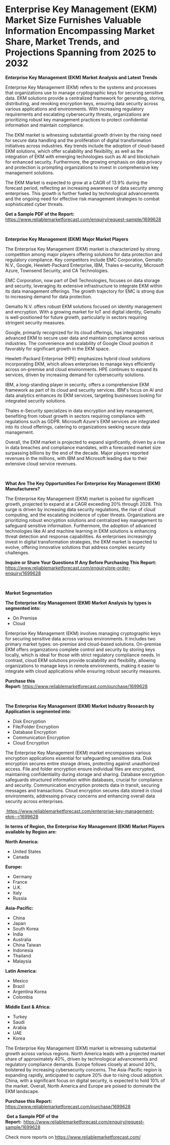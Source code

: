 <p><h1>Enterprise Key Management (EKM) Market Size Furnishes Valuable Information Encompassing Market Share, Market Trends, and Projections Spanning from 2025 to 2032</h1></p><p><strong>Enterprise Key Management (EKM) Market Analysis and Latest Trends</strong></p>
<p><p>Enterprise Key Management (EKM) refers to the systems and processes that organizations use to manage cryptographic keys for securing sensitive data. EKM solutions provide a centralized framework for generating, storing, distributing, and revoking encryption keys, ensuring data security across various applications and environments. With increasing regulatory requirements and escalating cybersecurity threats, organizations are prioritizing robust key management practices to protect confidential information and maintain compliance.</p><p>The EKM market is witnessing substantial growth driven by the rising need for secure data handling and the proliferation of digital transformation initiatives across industries. Key trends include the adoption of cloud-based EKM solutions, which offer scalability and flexibility, as well as the integration of EKM with emerging technologies such as AI and blockchain for enhanced security. Furthermore, the growing emphasis on data privacy and protection is prompting organizations to invest in comprehensive key management solutions. </p><p>The EKM Market is expected to grow at a CAGR of 13.9% during the forecast period, reflecting an increasing awareness of data security among enterprises. This growth is further fueled by technological advancements and the ongoing need for effective risk management strategies to combat sophisticated cyber threats.</p></p>
<p><strong>Get a Sample PDF of the Report:&nbsp;</strong> <a href="https://www.reliablemarketforecast.com/enquiry/request-sample/1699628?utm_campaign=1893&utm_medium=2&utm_source=Github&utm_content=ia&utm_term=09012025&utm_id=enterprise-key-management-ekm">https://www.reliablemarketforecast.com/enquiry/request-sample/1699628</a></p>
<p>&nbsp;</p>
<p><strong>Enterprise Key Management (EKM) Major Market Players</strong></p>
<p><p>The Enterprise Key Management (EKM) market is characterized by strong competition among major players offering solutions for data protection and regulatory compliance. Key competitors include EMC Corporation, Gemalto N.V., Google, Hewlett-Packard Enterprise, IBM, Thales e-security, Microsoft Azure, Townsend Security, and CA Technologies.</p><p>EMC Corporation, now part of Dell Technologies, focuses on data storage and security, leveraging its extensive infrastructure to integrate EKM within its data management offerings. The growth trajectory for EMC is strong due to increasing demand for data protection.</p><p>Gemalto N.V. offers robust EKM solutions focused on identity management and encryption. With a growing market for IoT and digital identity, Gemalto is well-positioned for future growth, particularly in sectors requiring stringent security measures.</p><p>Google, primarily recognized for its cloud offerings, has integrated advanced EKM to secure user data and maintain compliance across various industries. The convenience and scalability of Google Cloud position it favorably for significant growth in the EKM space.</p><p>Hewlett-Packard Enterprise (HPE) emphasizes hybrid cloud solutions incorporating EKM, which allows enterprises to manage keys efficiently across on-premise and cloud environments. HPE continues to expand its services, driven by increasing demand for cybersecurity solutions.</p><p>IBM, a long-standing player in security, offers a comprehensive EKM framework as part of its cloud and security services. IBM's focus on AI and data analytics enhances its EKM services, targeting businesses looking for integrated security solutions.</p><p>Thales e-Security specializes in data encryption and key management, benefiting from robust growth in sectors requiring compliance with regulations such as GDPR. Microsoft Azure's EKM services are integrated into its cloud offerings, catering to organizations seeking secure data management.</p><p>Overall, the EKM market is projected to expand significantly, driven by a rise in data breaches and compliance mandates, with a forecasted market size surpassing billions by the end of the decade. Major players reported revenues in the millions, with IBM and Microsoft leading due to their extensive cloud service revenues.</p></p>
<p>&nbsp;</p>
<p><strong>What Are The Key Opportunities For Enterprise Key Management (EKM) Manufacturers?</strong></p>
<p><p>The Enterprise Key Management (EKM) market is poised for significant growth, projected to expand at a CAGR exceeding 20% through 2028. This surge is driven by increasing data security regulations, the rise of cloud computing, and the escalating incidence of cyber threats. Organizations are prioritizing robust encryption solutions and centralized key management to safeguard sensitive information. Furthermore, the adoption of advanced technologies like AI and machine learning in EKM solutions is enhancing threat detection and response capabilities. As enterprises increasingly invest in digital transformation strategies, the EKM market is expected to evolve, offering innovative solutions that address complex security challenges.</p></p>
<p><strong>Inquire or Share Your Questions If Any Before Purchasing This Report:</strong> <a href="https://www.reliablemarketforecast.com/enquiry/pre-order-enquiry/1699628?utm_campaign=1893&utm_medium=2&utm_source=Github&utm_content=ia&utm_term=09012025&utm_id=enterprise-key-management-ekm">https://www.reliablemarketforecast.com/enquiry/pre-order-enquiry/1699628</a></p>
<p>&nbsp;</p>
<p><strong>Market Segmentation</strong></p>
<p><strong>The Enterprise Key Management (EKM) Market Analysis by types is segmented into:</strong></p>
<p><ul><li>On Premise</li><li>Cloud</li></ul></p>
<p><p>Enterprise Key Management (EKM) involves managing cryptographic keys for securing sensitive data across various environments. It includes two primary market types: on-premise and cloud-based solutions. On-premise EKM offers organizations complete control and security by storing keys locally, which is ideal for those with strict regulatory compliance needs. In contrast, cloud EKM solutions provide scalability and flexibility, allowing organizations to manage keys in remote environments, making it easier to integrate with cloud applications while ensuring robust security measures.</p></p>
<p><strong>Purchase this Report:&nbsp;</strong><a href="https://www.reliablemarketforecast.com/purchase/1699628?utm_campaign=1893&utm_medium=2&utm_source=Github&utm_content=ia&utm_term=09012025&utm_id=enterprise-key-management-ekm">https://www.reliablemarketforecast.com/purchase/1699628</a></p>
<p>&nbsp;</p>
<p><strong>The Enterprise Key Management (EKM) Market Industry Research by Application is segmented into:</strong></p>
<p><ul><li>Disk Encryption</li><li>File/Folder Encryption</li><li>Database Encryption</li><li>Communication Encryption</li><li>Cloud Encryption</li></ul></p>
<p><p>The Enterprise Key Management (EKM) market encompasses various encryption applications essential for safeguarding sensitive data. Disk encryption secures entire storage drives, protecting against unauthorized access. File and folder encryption ensure individual files are encrypted, maintaining confidentiality during storage and sharing. Database encryption safeguards structured information within databases, crucial for compliance and security. Communication encryption protects data in transit, securing messages and transactions. Cloud encryption secures data stored in cloud environments, addressing privacy concerns and enhancing overall data security across enterprises.</p></p>
<p><a href="https://www.reliablemarketforecast.com/enterprise-key-management-ekm--r1699628?utm_campaign=1893&utm_medium=2&utm_source=Github&utm_content=ia&utm_term=09012025&utm_id=enterprise-key-management-ekm">&nbsp;https://www.reliablemarketforecast.com/enterprise-key-management-ekm--r1699628</a></p>
<p><strong>In terms of Region, the Enterprise Key Management (EKM) Market Players available by Region are:</strong></p>
<p>
    <p> <strong> North America: </strong>
        <ul>
            <li>United States</li>
            <li>Canada</li>
        </ul>
        </p> 
    <p> <strong> Europe: </strong>
        <ul>
            <li>Germany</li>
            <li>France</li>
            <li>U.K.</li>
            <li>Italy</li>
            <li>Russia</li>
        </ul>
        </p> 
    <p> <strong> Asia-Pacific: </strong>
        <ul>
            <li>China</li>
            <li>Japan</li>
            <li>South Korea</li>
            <li>India</li>
            <li>Australia</li>
            <li>China Taiwan</li>
            <li>Indonesia</li>
            <li>Thailand</li>
            <li>Malaysia</li>
        </ul>
        </p> 
    <p> <strong> Latin America: </strong>
        <ul>
            <li>Mexico</li>
            <li>Brazil</li>
            <li>Argentina Korea</li>
            <li>Colombia</li>
        </ul>
        </p> 
    <p> <strong> Middle East & Africa: </strong>
        <ul>
            <li>Turkey</li>
            <li>Saudi</li>
            <li>Arabia</li>
            <li>UAE</li>
            <li>Korea</li>
        </ul>
    </p>
    </p>
<p><p>The Enterprise Key Management (EKM) market is witnessing substantial growth across various regions. North America leads with a projected market share of approximately 40%, driven by technological advancements and regulatory compliance demands. Europe follows closely at around 30%, bolstered by increasing cybersecurity concerns. The Asia-Pacific region is expanding rapidly, anticipated to capture 20% due to rising cloud adoption. China, with a significant focus on digital security, is expected to hold 10% of the market. Overall, North America and Europe are poised to dominate the EKM landscape.</p></p>
<p><strong>Purchase this Report: </strong><a href="https://www.reliablemarketforecast.com/purchase/1699628?utm_campaign=1893&utm_medium=2&utm_source=Github&utm_content=ia&utm_term=09012025&utm_id=enterprise-key-management-ekm">https://www.reliablemarketforecast.com/purchase/1699628</a></p>
<p>&nbsp;<strong>Get a Sample PDF of the Report:&nbsp;&nbsp;</strong><a href="https://www.reliablemarketforecast.com/enquiry/request-sample/1699628?utm_campaign=1893&utm_medium=2&utm_source=Github&utm_content=ia&utm_term=09012025&utm_id=enterprise-key-management-ekm">https://www.reliablemarketforecast.com/enquiry/request-sample/1699628</a></p>
<p><strong></strong></p>
<p>Check more reports on <a href="https://www.reliablemarketforecast.com/?utm_campaign=1893&utm_medium=2&utm_source=Github&utm_content=ia&utm_term=09012025&utm_id=enterprise-key-management-ekm">https://www.reliablemarketforecast.com/</a></p>